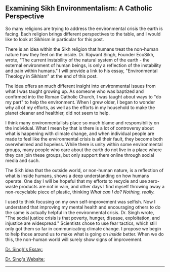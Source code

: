 ## Examining Sikh Environmentalism: A Catholic Perspective

So many religions are trying to address the environmental crisis the earth is facing. Each religion brings different perspectives to the table, and I would like to look at Sikhism in particular for this post.

There is an idea within the Sikh religion that humans treat the non-human nature how they feel on the inside. Dr. Rajwant Singh, Founder EcoSikh, wrote, "The current instability of the natural system of the earth - the external environment of human beings, is only a reflection of the instability and pain within humans." I will provide a link to his essay, "Environmental Theology in Sikhism" at the end of this post. 

The idea offers an much different insight into environmental issues from what I was taught growing up. As someone who was baptized and confirmed into the Roman Catholic Church, I was taught about ways to "do my part" to help the environment. When I grew older, I began to wonder why all of my efforts, as well as the efforts in my household to make the planet cleaner and healthier, did not seem to help.

I think many environmentalists place so much blame and responsibility on the individual. What I mean by that is there is a lot of controversy about what is happening with climate change, and when individual people are made to feel like the environmental crisis is all their fault, they become both overwhelmed and hopeless. While there is unity within some environmental groups, many people who care about the earth do not live in a place where they can join these groups, but only support them online through social media and such.

The Sikh idea that the outside world, or non-human nature, is a reflection of what is inside humans, shows a deep understanding on how humans operate. One day I will be hopeful that my efforts to recycle and use zero-waste products are not in vain, and other days I find myself throwing away a non-recyclable piece of plastic, thinking _What can I do? Nothing, really._

I used to think focusing on my own self-improvement was selfish. Now I understand that improving my mental health and encouraging others to do the same is actually helpful in the environmental crisis. Dr. Singh wrote, "The social justice crisis is that poverty, hunger, disease, exploitation, and injustice are widespread." Scientists chose to use fear tactics, which still only got them so far in communicating climate change. I propose we begin to help those around us to make what is going on _inside_ better. When we do this, the non-human world will surely show signs of improvement.

[Dr. Singh's Essay:](https://fore.yale.edu/World-Religions/Sikhism/Overview-Essay)

[Dr. Sing's Website:](https://rajwantsingh.org/)

---
